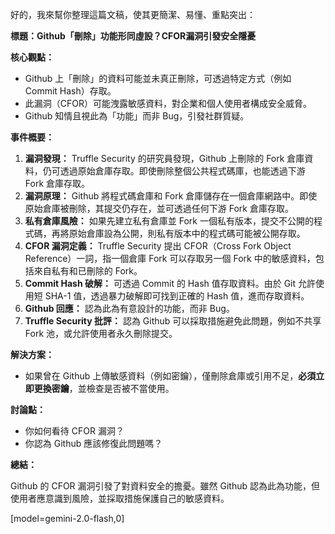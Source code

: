 好的，我來幫你整理這篇文稿，使其更簡潔、易懂、重點突出：

**標題：Github「刪除」功能形同虛設？CFOR漏洞引發安全隱憂**

**核心觀點：**

*   Github 上「刪除」的資料可能並未真正刪除，可透過特定方式（例如 Commit Hash）存取。
*   此漏洞（CFOR）可能洩露敏感資料，對企業和個人使用者構成安全威脅。
*   Github 知情且視此為「功能」而非 Bug，引發社群質疑。

**事件概要：**

1.  **漏洞發現：** Truffle Security 的研究員發現，Github 上刪除的 Fork 倉庫資料，仍可透過原始倉庫存取。即使刪除整個公共程式碼庫，也能透過下游 Fork 倉庫存取。
2.  **漏洞原理：** Github 將程式碼倉庫和 Fork 倉庫儲存在一個倉庫網路中。即使原始倉庫被刪除，其提交仍存在，並可透過任何下游 Fork 倉庫存取。
3.  **私有倉庫風險：** 如果先建立私有倉庫並 Fork 一個私有版本，提交不公開的程式碼，再將原始倉庫設為公開，則私有版本中的程式碼可能被公開存取。
4.  **CFOR 漏洞定義：** Truffle Security 提出 CFOR（Cross Fork Object Reference）一詞，指一個倉庫 Fork 可以存取另一個 Fork 中的敏感資料，包括來自私有和已刪除的 Fork。
5.  **Commit Hash 破解：** 可透過 Commit 的 Hash 值存取資料。由於 Git 允許使用短 SHA-1 值，透過暴力破解即可找到正確的 Hash 值，進而存取資料。
6.  **Github 回應：** 認為此為有意設計的功能，而非 Bug。
7.  **Truffle Security 批評：** 認為 Github 可以採取措施避免此問題，例如不共享 Fork 池，或允許使用者永久刪除提交。

**解決方案：**

*   如果曾在 Github 上傳敏感資料（例如密鑰），僅刪除倉庫或引用不足，**必須立即更換密鑰**，並檢查是否被不當使用。

**討論點：**

*   你如何看待 CFOR 漏洞？
*   你認為 Github 應該修復此問題嗎？

**總結：**

Github 的 CFOR 漏洞引發了對資料安全的擔憂。雖然 Github 認為此為功能，但使用者應意識到風險，並採取措施保護自己的敏感資料。

[model=gemini-2.0-flash,0]

